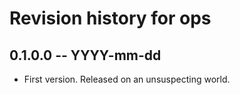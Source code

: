 # Revision history for ops

## 0.1.0.0 -- YYYY-mm-dd

* First version. Released on an unsuspecting world.
